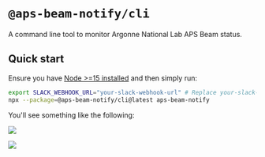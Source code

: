 # `@aps-beam-notify/cli`

A command line tool to monitor Argonne National Lab APS Beam status.

## Quick start

Ensure you have [Node >=15 installed](https://nodejs.org/en/download/) and then simply run:

```bash
export SLACK_WEBHOOK_URL="your-slack-webhook-url" # Replace your-slack-webhook-url appropriately
npx --package=@aps-beam-notify/cli@latest aps-beam-notify
```

You'll see something like the following:

![](https://d.pr/i/rOKGTu.png)

![](https://d.pr/i/2eUVJk.png)
